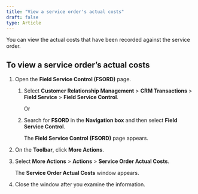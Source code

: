 ```yaml
---
title: "View a service order's actual costs"
draft: false
type: Article
---
```


You can view the actual costs that have been recorded against the service order.

## To view a service order’s actual costs

1. Open the **Field Service Control (FSORD)** page.

   1. Select **Customer Relationship Management** > **CRM Transactions** > **Field Service** > **Field Service Control**.

        Or

   2. Search for **FSORD** in the **Navigation box** and then select **Field Service Control**.

       The **Field Service Control (FSORD)** page appears.

2. On the **Toolbar**, click **More Actions**.

3. Select **More Actions** > **Actions** > **Service Order Actual Costs**.

    The **Service Order Actual Costs** window appears.

4. Close the window after you examine the information.

​
